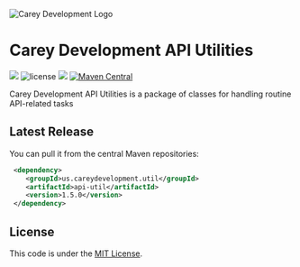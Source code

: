 ![Carey Development Logo](http://careydevelopment.us/img/branding/careydevelopment-logo-sm.png)

# Carey Development API Utilities 
![](https://img.shields.io/badge/jdk-11-blue.svg) ![license](https://img.shields.io/badge/license-MIT-blue.svg) 
![](https://img.shields.io/badge/maven-3.6.3-blue.svg)
[![Maven Central](https://maven-badges.herokuapp.com/maven-central/us.careydevelopment.util/api-util/badge.svg)](https://search.maven.org/artifact/us.careydevelopment.util/api-util/1.5.0/jar)




Carey Development API Utilities is a package of classes for handling routine API-related tasks


## Latest Release
You can pull it from the central Maven repositories:

```xml
 <dependency>
    <groupId>us.careydevelopment.util</groupId>
    <artifactId>api-util</artifactId>
    <version>1.5.0</version>
 </dependency>
```

## License
This code is under the [MIT License](https://github.com/careydevelopment/date-util/blob/main/LICENSE).

